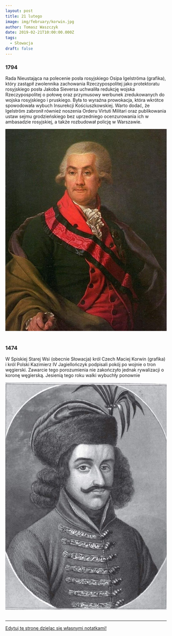 ```yaml
---
layout: post
title: 21 lutego
image: img/february/korwin.jpg
author: Tomasz Waszczyk
date: 2019-02-21T10:00:00.000Z
tags:
  - Słowacja
draft: false
---
```


### 1794

Rada Nieustająca na polecenie posła rosyjskiego Osipa Igelströma (grafika), który zastąpił zwolennika zachowania Rzeczypospolitej jako protektoratu rosyjskiego posła Jakoba Sieversa uchwaliła redukcję wojska Rzeczypospolitej o połowę oraz przymusowy werbunek zredukowanych do wojska rosyjskiego i pruskiego. Była to wyraźna prowokacja, która wkrótce spowodowała wybuch Insurekcji Kościuszkowskiej.
Warto dodać, że Igelström zabronił również noszenia Orderu Virtuti Militari oraz publikowania ustaw sejmu grodzieńskiego bez uprzedniego ocenzurowania ich w ambasadzie rosyjskiej, a także rozbudował policję w Warszawie.

<img src="./img/february/osip.jpg"/><br><br>

### 1474

W Spiskiej Starej Wsi (obecnie Słowacja) król Czech Maciej Korwin (grafika) i król Polski Kazimierz IV Jagiellończyk podpisali pokój po wojnie o tron węgierski. Zawarcie tego porozumienia nie zakończyło jednak rywalizacji o koronę węgierską. Jesienią tego roku walki wybuchły ponownie

<img src="./img/february/korwin.jpg"/><br><br>

---

<a href="https://github.com/TomaszWaszczyk/historia.waszczyk.com/edit/master/src/content/february-21.md" target="_blank">Edytuj tę stronę dzieląc się własnymi notatkami!</a>
